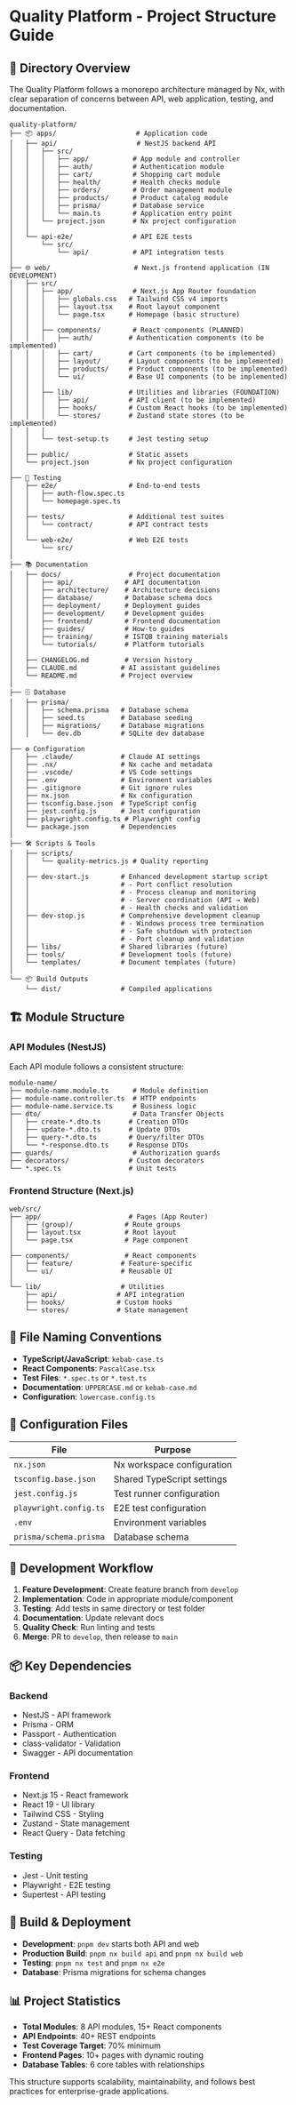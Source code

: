 # Quality Platform - Project Structure Guide

## 📁 Directory Overview

The Quality Platform follows a monorepo architecture managed by Nx, with clear separation of concerns between API, web application, testing, and documentation.

```
quality-platform/
├── 📦 apps/                    # Application code
│   ├── api/                    # NestJS backend API
│   │   ├── src/
│   │   │   ├── app/           # App module and controller
│   │   │   ├── auth/          # Authentication module
│   │   │   ├── cart/          # Shopping cart module
│   │   │   ├── health/        # Health checks module
│   │   │   ├── orders/        # Order management module
│   │   │   ├── products/      # Product catalog module
│   │   │   ├── prisma/        # Database service
│   │   │   └── main.ts        # Application entry point
│   │   └── project.json       # Nx project configuration
│   │
│   └── api-e2e/               # API E2E tests
│       └── src/
│           └── api/           # API integration tests
│
├── 🌐 web/                     # Next.js frontend application (IN DEVELOPMENT)
│   ├── src/
│   │   ├── app/               # Next.js App Router foundation
│   │   │   ├── globals.css   # Tailwind CSS v4 imports
│   │   │   ├── layout.tsx    # Root layout component
│   │   │   └── page.tsx      # Homepage (basic structure)
│   │   │
│   │   ├── components/        # React components (PLANNED)
│   │   │   ├── auth/         # Authentication components (to be implemented)
│   │   │   ├── cart/         # Cart components (to be implemented)
│   │   │   ├── layout/       # Layout components (to be implemented)
│   │   │   ├── products/     # Product components (to be implemented)
│   │   │   └── ui/           # Base UI components (to be implemented)
│   │   │
│   │   ├── lib/              # Utilities and libraries (FOUNDATION)
│   │   │   ├── api/          # API client (to be implemented)
│   │   │   ├── hooks/        # Custom React hooks (to be implemented)
│   │   │   └── stores/       # Zustand state stores (to be implemented)
│   │   │
│   │   └── test-setup.ts     # Jest testing setup
│   │
│   ├── public/               # Static assets
│   └── project.json          # Nx project configuration
│
├── 🧪 Testing
│   ├── e2e/                  # End-to-end tests
│   │   ├── auth-flow.spec.ts
│   │   └── homepage.spec.ts
│   │
│   ├── tests/                # Additional test suites
│   │   └── contract/         # API contract tests
│   │
│   └── web-e2e/              # Web E2E tests
│       └── src/
│
├── 📚 Documentation
│   ├── docs/                 # Project documentation
│   │   ├── api/             # API documentation
│   │   ├── architecture/    # Architecture decisions
│   │   ├── database/        # Database schema docs
│   │   ├── deployment/      # Deployment guides
│   │   ├── development/     # Development guides
│   │   ├── frontend/        # Frontend documentation
│   │   ├── guides/          # How-to guides
│   │   ├── training/        # ISTQB training materials
│   │   └── tutorials/       # Platform tutorials
│   │
│   ├── CHANGELOG.md         # Version history
│   ├── CLAUDE.md           # AI assistant guidelines
│   └── README.md           # Project overview
│
├── 🗄️ Database
│   ├── prisma/
│   │   ├── schema.prisma   # Database schema
│   │   ├── seed.ts         # Database seeding
│   │   ├── migrations/     # Database migrations
│   │   └── dev.db          # SQLite dev database
│
├── ⚙️ Configuration
│   ├── .claude/            # Claude AI settings
│   ├── .nx/                # Nx cache and metadata
│   ├── .vscode/            # VS Code settings
│   ├── .env                # Environment variables
│   ├── .gitignore          # Git ignore rules
│   ├── nx.json             # Nx configuration
│   ├── tsconfig.base.json  # TypeScript config
│   ├── jest.config.js      # Jest configuration
│   ├── playwright.config.ts # Playwright config
│   └── package.json        # Dependencies
│
├── 🛠️ Scripts & Tools
│   ├── scripts/
│   │   └── quality-metrics.js # Quality reporting
│   │
│   ├── dev-start.js        # Enhanced development startup script
│   │                       # - Port conflict resolution
│   │                       # - Process cleanup and monitoring
│   │                       # - Server coordination (API → Web)
│   │                       # - Health checks and validation
│   ├── dev-stop.js         # Comprehensive development cleanup
│   │                       # - Windows process tree termination
│   │                       # - Safe shutdown with protection
│   │                       # - Port cleanup and validation
│   ├── libs/               # Shared libraries (future)
│   ├── tools/              # Development tools (future)
│   └── templates/          # Document templates (future)
│
└── 📦 Build Outputs
    └── dist/               # Compiled applications
```

## 🏗️ Module Structure

### API Modules (NestJS)

Each API module follows a consistent structure:

```
module-name/
├── module-name.module.ts      # Module definition
├── module-name.controller.ts  # HTTP endpoints
├── module-name.service.ts     # Business logic
├── dto/                       # Data Transfer Objects
│   ├── create-*.dto.ts       # Creation DTOs
│   ├── update-*.dto.ts       # Update DTOs
│   ├── query-*.dto.ts        # Query/filter DTOs
│   └── *-response.dto.ts     # Response DTOs
├── guards/                    # Authorization guards
├── decorators/               # Custom decorators
└── *.spec.ts                 # Unit tests
```

### Frontend Structure (Next.js)

```
web/src/
├── app/                      # Pages (App Router)
│   ├── (group)/             # Route groups
│   ├── layout.tsx           # Root layout
│   └── page.tsx             # Page component
│
├── components/              # React components
│   ├── feature/            # Feature-specific
│   └── ui/                 # Reusable UI
│
└── lib/                    # Utilities
    ├── api/               # API integration
    ├── hooks/             # Custom hooks
    └── stores/            # State management
```

## 📝 File Naming Conventions

- **TypeScript/JavaScript**: `kebab-case.ts`
- **React Components**: `PascalCase.tsx`
- **Test Files**: `*.spec.ts` or `*.test.ts`
- **Documentation**: `UPPERCASE.md` or `kebab-case.md`
- **Configuration**: `lowercase.config.ts`

## 🔧 Configuration Files

| File | Purpose |
|------|---------|
| `nx.json` | Nx workspace configuration |
| `tsconfig.base.json` | Shared TypeScript settings |
| `jest.config.js` | Test runner configuration |
| `playwright.config.ts` | E2E test configuration |
| `.env` | Environment variables |
| `prisma/schema.prisma` | Database schema |

## 🚀 Development Workflow

1. **Feature Development**: Create feature branch from `develop`
2. **Implementation**: Code in appropriate module/component
3. **Testing**: Add tests in same directory or test folder
4. **Documentation**: Update relevant docs
5. **Quality Check**: Run linting and tests
6. **Merge**: PR to `develop`, then release to `main`

## 📦 Key Dependencies

### Backend
- NestJS - API framework
- Prisma - ORM
- Passport - Authentication
- class-validator - Validation
- Swagger - API documentation

### Frontend
- Next.js 15 - React framework
- React 19 - UI library
- Tailwind CSS - Styling
- Zustand - State management
- React Query - Data fetching

### Testing
- Jest - Unit testing
- Playwright - E2E testing
- Supertest - API testing

## 🔄 Build & Deployment

- **Development**: `pnpm dev` starts both API and web
- **Production Build**: `pnpm nx build api` and `pnpm nx build web`
- **Testing**: `pnpm nx test` and `pnpm nx e2e`
- **Database**: Prisma migrations for schema changes

## 📊 Project Statistics

- **Total Modules**: 8 API modules, 15+ React components
- **API Endpoints**: 40+ REST endpoints
- **Test Coverage Target**: 70% minimum
- **Frontend Pages**: 10+ pages with dynamic routing
- **Database Tables**: 6 core tables with relationships

This structure supports scalability, maintainability, and follows best practices for enterprise-grade applications.